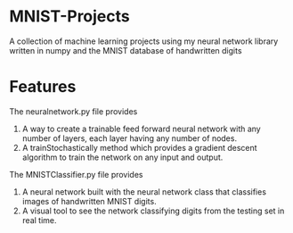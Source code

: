 # MNIST-Projects
A collection of machine learning projects using my neural network library written in numpy and the MNIST database of handwritten digits

# Features
The neuralnetwork.py file provides 
1) A way to create a trainable feed forward neural network with any number of layers, each 
layer having any number of nodes.
2) A trainStochastically method which provides a gradient descent algorithm to train the network on
any input and output. 

The MNISTClassifier.py file provides
1) A neural network built with the neural network class that classifies images of handwritten MNIST digits.
2) A visual tool to see the network classifying digits from the testing set in real time.
